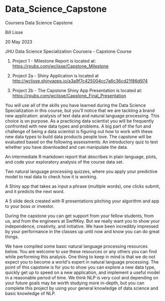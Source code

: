 # Data_Science_Capstone

Coursera Data Science Capstone

Bill Lisse

20 May 2023

JHU Data Science Specialization Coursera - Capstone Course

1. Project 1 - Milestone Report is located at: https://rpubs.com/wclisse/Capstone_Milestone

2. Project 2a - Shiny Application is located at http://wclisse.shinyapps.io/a3a9f7c425004cc7a6c36cd21f86d974

3. Project 2b - The Capstone Shiny App Presentation is located at: https://rpubs.com/wclisse/Capstone_Final_Presentation

You will use all of the skills you have learned during the Data Science Specialization in this course, but you'll notice that we are tackling a brand new application: analysis of text data and natural language processing. This choice is on purpose. As a practicing data scientist you will be frequently confronted with new data types and problems. A big part of the fun and challenge of being a data scientist is figuring out how to work with these new data types to build data products people love. The capstone will be evaluated based on the following assessments:
An introductory quiz to test whether you have downloaded and can manipulate the data.

An intermediate R markdown report that describes in plain language, plots, and code your exploratory analysis of the course data set.

Two natural language processing quizzes, where you apply your predictive model to real data to check how it is working.

A Shiny app that takes as input a phrase (multiple words), one clicks submit, and it predicts the next word.

A 5 slide deck created with R presentations pitching your algorithm and app to your boss or investor.

During the capstone you can get support from your fellow students, from us, and from the engineers at SwiftKey. But we really want you to show your independence, creativity, and initiative. We have been incredibly impressed by your performance in the classes up until now and know you can do great things.

We have compiled some basic natural language processing resources below. You are welcome to use these resources or any others you can find while performing this analysis. One thing to keep in mind is that we do not expect you to become a world's expert in natural language processing. The point of this capstone is for you to show you can explore a new data type, quickly get up to speed on a new application, and implement a useful model in a reasonable period of time. We think NLP is very cool and depending on your future goals may be worth studying more in-depth, but you can complete this project by using your general knowledge of data science and basic knowledge of NLP. 
